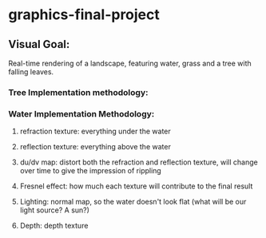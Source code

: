 # graphics-final-project

## Visual Goal: 
Real-time rendering of a landscape, featuring water, grass and a tree with falling leaves.


### Tree Implementation methodology:


### Water Implementation Methodology:
1. refraction texture: everything under the water

2. reflection texture: everything above the water

3. du/dv map: distort both the refraction and reflection texture, will change over time to give the impression of rippling

4. Fresnel effect: how much each texture will contribute to the final result 

5.  Lighting: normal map, so the water doesn't look flat (what will be our light source? A sun?) 

6. Depth: depth texture

 

 

